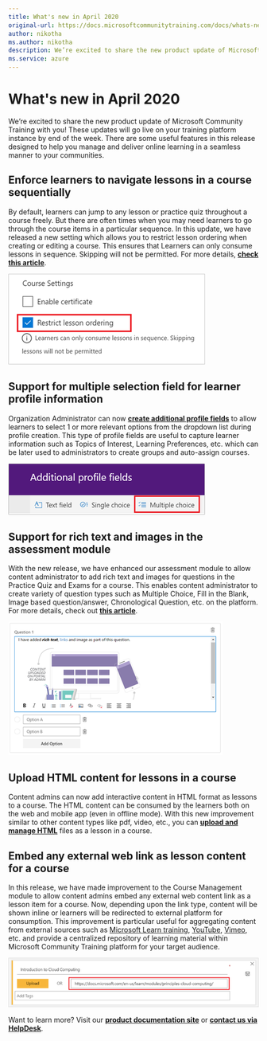```yaml
---
title: What's new in April 2020
original-url: https://docs.microsoftcommunitytraining.com/docs/whats-new-in-april-2020
author: nikotha
ms.author: nikotha
description: We’re excited to share the new product update of Microsoft Community Training with you! These updates will go live on your training platform instance by end of the week.
ms.service: azure
---
```


# What's new in April 2020

We’re excited to share the new product update of Microsoft Community Training with you! These updates will go live on your training platform instance by end of the week. There are some useful features in this release designed to help you manage and deliver online learning in a seamless manner to your communities.

## Enforce learners to navigate lessons in a course sequentially

By default, learners can jump to any lesson or practice quiz throughout a course freely. But there are often times when you may need learners to go through the course items in a particular sequence. In this update, we have released a new setting which allows you to restrict lesson ordering when creating or editing a course. This ensures that Learners can only consume lessons in sequence. Skipping will not be permitted. For more details, [**check this article**](../../content-management/create-content/create-course-category/create-a-new-course.md).

![Enforce learners to navigate lessons in a course sequentially](../../media/image%28256%29.png)

## Support for multiple selection field for learner profile information

Organization Administrator can now [**create additional profile fields**](../../settings/add-additional-profile-fields-for-user-information.md) to allow learners to select 1 or more relevant options from the dropdown list during profile creation. This type of profile fields are useful to capture learner information such as Topics of Interest, Learning Preferences, etc. which can be later used to administrators to create groups and auto-assign courses.

![Support for multiple selection field for learner profile information](../../media/image%28257%29.png)

## Support for rich text and images in the assessment module

With the new release, we have enhanced our assessment module to allow content administrator to add rich text and images for questions in the Practice Quiz and Exams for a course. This enables content administrator to create variety of question types such as Multiple Choice, Fill in the Blank, Image based question/answer, Chronological Question, etc. on the platform. For more details, check out [**this article**](../../content-management/create-content/create-course-category/add-assessments-to-a-course.md#question-types-for-any-assessment).

![Support for rich text and images in the assessment module](../../media/image%28258%29.png)

## Upload HTML content for lessons in a course

Content admins can now add interactive content in HTML format as lessons to a course. The HTML content can be consumed by the learners both on the web and mobile app (even in offline mode). With this new improvement similar to other content types like pdf, video, etc., you can [**upload and manage HTML**](../../content-management/create-content/create-course-category/create-a-new-course.md) files as a lesson in a course.

## Embed any external web link as lesson content for a course

In this release, we have made improvement to the Course Management module to allow content admins embed any external web content link as a lesson item for a course. Now, depending upon the link type, content will be shown inline or learners will be redirected to external platform for consumption. This improvement is particular useful for aggregating content from external sources such as [Microsoft Learn training](/training/), [YouTube](https://www.youtube.com/), [Vimeo](https://vimeo.com/watch), etc. and provide a centralized repository of learning material within Microsoft Community Training platform for your target audience.

![Embed any external web link as lesson content for a course](../../media/image%28259%29.png)

Want to learn more? Visit our [**product documentation site**](../../whats-new-in-microsoft-community-training/2020/whats-new-in-february-2020.md) or [**contact us via HelpDesk**](https://go.microsoft.com/fwlink/?linkid=2104630).

